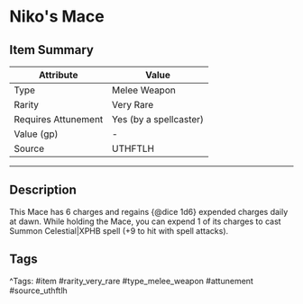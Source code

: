 # Niko's Mace

## Item Summary

| Attribute            | Value                        |
|----------------------|------------------------------|
| Type                 | Melee Weapon |
| Rarity               | Very Rare             |
| Requires Attunement  | Yes (by a spellcaster)                |
| Value (gp)           | -    |
| Source               | UTHFTLH |

---

## Description

This Mace has 6 charges and regains {@dice 1d6} expended charges daily at dawn. While holding the Mace, you can expend 1 of its charges to cast Summon Celestial|XPHB spell (+9 to hit with spell attacks).

## Tags

^Tags: #item #rarity_very_rare #type_melee_weapon #attunement #source_uthftlh